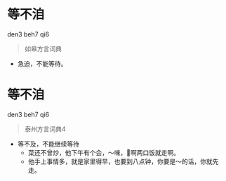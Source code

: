 # 等不洎
den3 beh7 qi6
> 如皋方言词典
- 急迫，不能等待。

# 等不洎
den3 beh7 qi6
> 泰州方言词典4
- 等不及，不能继续等待
  - 菜还不曾炒，他下午有个会，～唻，𢻷啊两口饭就走啊。
  - 他手上事情多，就是家里得早，也要到八点钟，你要是～的话，你就先走。
